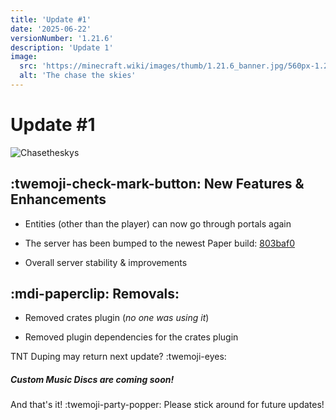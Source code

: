 ```yaml
---
title: 'Update #1'
date: '2025-06-22'
versionNumber: '1.21.6'
description: 'Update 1'
image:
  src: 'https://minecraft.wiki/images/thumb/1.21.6_banner.jpg/560px-1.21.6_banner.jpg?070a1'
  alt: 'The chase the skies'
---
```


# Update #1

![Chasetheskys](https://minecraft.wiki/images/thumb/Chase_the_Skies_Key_Art.jpg/600px-Chase_the_Skies_Key_Art.jpg?e71ad)

## :twemoji-check-mark-button: New Features & Enhancements

- Entities (other than the player) can now go through portals again

- The server has been bumped to the newest Paper build: [803baf0](https://github.com/PaperMC/Paper/commit/803baf0ba697630802f8b7a85666463e6092e6c0)

- Overall server stability & improvements

## :mdi-paperclip: Removals:

- Removed crates plugin (*no one was using it*)

- Removed plugin dependencies for the crates plugin

TNT Duping may return next update? :twemoji-eyes:

##### Custom Music Discs are coming soon!

And that's it! :twemoji-party-popper: Please stick around for future updates!
